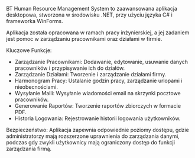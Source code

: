 BT Human Resource Management System to zaawansowana aplikacja desktopowa, stworzona w środowisku .NET, przy użyciu języka C# i frameworka WinForms.

Aplikacja została opracowana w ramach pracy inżynierskiej, a jej zadaniem jest pomoc w zarządzaniu pracownikami oraz działami w firmie.

Kluczowe Funkcje:
- Zarządzanie Pracownikami: Dodawanie, edytowanie, usuwanie danych pracowników i przypisywanie ich do działów.
- Zarządzanie Działami: Tworzenie i zarządzanie działami firmy.
- Harmonogram Pracy: Ustalanie godzin pracy, zarządzanie urlopami i nieobecnościami.
- Wysyłanie Maili: Wysyłanie wiadomości email na skrzynki pocztowe pracowników.
- Generowanie Raportów: Tworzenie raportów zbiorczych w formacie PDF.
- Historia Logowania: Rejestrowanie historii logowania użytkowników.

Bezpieczeństwo:
Aplikacja zapewnia odpowiednie poziomy dostępu, gdzie administratorzy mają rozszerzone uprawnienia do zarządzania danymi, podczas gdy zwykli użytkownicy mają ograniczony dostęp do funkcji zarządzania firmą.
